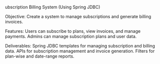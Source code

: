 ubscription Billing System (Using Spring JDBC)

Objective:
Create a system to manage subscriptions and generate billing invoices.

Features:
Users can subscribe to plans, view invoices, and manage payments.
Admins can manage subscription plans and user data.

Deliverables:
Spring JDBC templates for managing subscription and billing data.
APIs for subscription management and invoice generation.
Filters for plan-wise and date-range reports.
